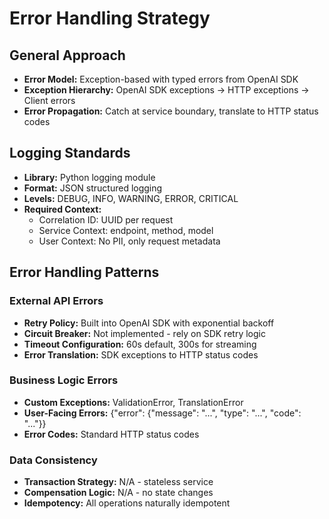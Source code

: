 # Error Handling Strategy

## General Approach

- **Error Model:** Exception-based with typed errors from OpenAI SDK
- **Exception Hierarchy:** OpenAI SDK exceptions → HTTP exceptions → Client errors
- **Error Propagation:** Catch at service boundary, translate to HTTP status codes

## Logging Standards

- **Library:** Python logging module
- **Format:** JSON structured logging
- **Levels:** DEBUG, INFO, WARNING, ERROR, CRITICAL
- **Required Context:**
  - Correlation ID: UUID per request
  - Service Context: endpoint, method, model
  - User Context: No PII, only request metadata

## Error Handling Patterns

### External API Errors

- **Retry Policy:** Built into OpenAI SDK with exponential backoff
- **Circuit Breaker:** Not implemented - rely on SDK retry logic
- **Timeout Configuration:** 60s default, 300s for streaming
- **Error Translation:** SDK exceptions to HTTP status codes

### Business Logic Errors

- **Custom Exceptions:** ValidationError, TranslationError
- **User-Facing Errors:** {"error": {"message": "...", "type": "...", "code": "..."}}
- **Error Codes:** Standard HTTP status codes

### Data Consistency

- **Transaction Strategy:** N/A - stateless service
- **Compensation Logic:** N/A - no state changes
- **Idempotency:** All operations naturally idempotent
